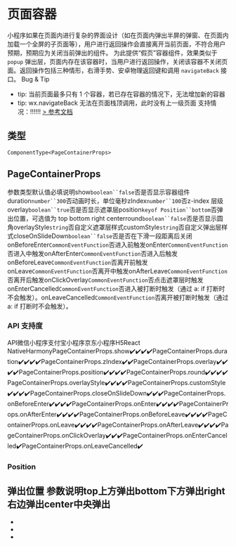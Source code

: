 # 页面容器
小程序如果在页面内进行复杂的界面设计（如在页面内弹出半屏的弹窗、在页面内加载一个全屏的子页面等），用户进行返回操作会直接离开当前页面，不符合用户预期，预期应为关闭当前弹出的组件。 为此提供“假页”容器组件，效果类似于 `popup` 弹出层，页面内存在该容器时，当用户进行返回操作，关闭该容器不关闭页面。返回操作包括三种情形，右滑手势、安卓物理返回键和调用 `navigateBack` 接口。
Bug & Tip

- tip: 当前页面最多只有 1 个容器，若已存在容器的情况下，无法增加新的容器
- tip: wx.navigateBack 无法在页面栈顶调用，此时没有上一级页面
支持情况：!!!!!!
[> 参考文档
](https://developers.weixin.qq.com/miniprogram/dev/component/page-container.html)
## 类型[​](page-container.html#类型)
```tsx
ComponentType<PageContainerProps>
```

## PageContainerProps[​](page-container.html#pagecontainerprops)
参数类型默认值必填说明show`boolean``false`否是否显示容器组件duration`number``300`否动画时长，单位毫秒zIndex`number``100`否z-index 层级overlay`boolean``true`否是否显示遮罩层position`keyof Position``bottom`否弹出位置，可选值为 top bottom right centerround`boolean``false`否是否显示圆角overlayStyle`string`否自定义遮罩层样式customStyle`string`否自定义弹出层样式closeOnSlideDown`boolean``false`否是否在下滑一段距离后关闭onBeforeEnter`CommonEventFunction`否进入前触发onEnter`CommonEventFunction`否进入中触发onAfterEnter`CommonEventFunction`否进入后触发onBeforeLeave`CommonEventFunction`否离开前触发onLeave`CommonEventFunction`否离开中触发onAfterLeave`CommonEventFunction`否离开后触发onClickOverlay`CommonEventFunction`否点击遮罩层时触发onEnterCancelled`CommonEventFunction`否进入被打断时触发（通过 a: if 打断时不会触发）。onLeaveCancelled`CommonEventFunction`否离开被打断时触发（通过 a: if 打断时不会触发）。
### API 支持度[​](page-container.html#api-支持度)
API微信小程序支付宝小程序京东小程序H5React NativeHarmonyPageContainerProps.show✔️✔️✔️✔️PageContainerProps.duration✔️✔️✔️✔️PageContainerProps.zIndex✔️✔️PageContainerProps.overlay✔️✔️✔️✔️PageContainerProps.position✔️✔️✔️✔️PageContainerProps.round✔️✔️✔️✔️PageContainerProps.overlayStyle✔️✔️✔️✔️PageContainerProps.customStyle✔️✔️✔️✔️PageContainerProps.closeOnSlideDown✔️✔️✔️PageContainerProps.onBeforeEnter✔️✔️✔️✔️PageContainerProps.onEnter✔️✔️✔️✔️PageContainerProps.onAfterEnter✔️✔️✔️✔️PageContainerProps.onBeforeLeave✔️✔️✔️✔️PageContainerProps.onLeave✔️✔️✔️✔️PageContainerProps.onAfterLeave✔️✔️✔️✔️PageContainerProps.onClickOverlay✔️✔️✔️PageContainerProps.onEnterCancelled✔️PageContainerProps.onLeaveCancelled✔️
### Position[​](page-container.html#position)
弹出位置
参数说明top上方弹出bottom下方弹出right右边弹出center中央弹出
- 
- 

- 
-
